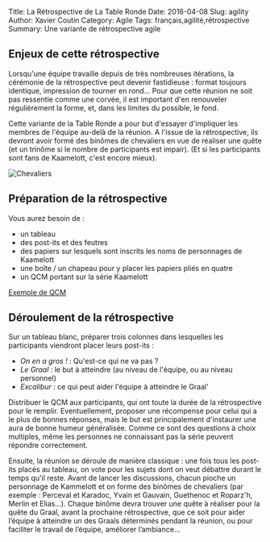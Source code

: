 Title: La Rétrospective de La Table Ronde
Date: 2016-04-08
Slug: agility
Author: Xavier Coutin
Category: Agile
Tags: français,agilité,rétrospective
Summary: Une variante de rétrospective agile

## Enjeux de cette rétrospective

Lorsqu'une équipe travaille depuis de très nombreuses itérations, la cérémonie de la rétrospective peut devenir fastidieuse :
format toujours identique, impression de tourner en rond...
Pour que cette réunion ne soit pas ressentie comme une corvée, il est important d'en renouveler régulièrement la forme, et, dans les limites du possible, le fond.

Cette variante de la Table Ronde a pour but d'essayer d'impliquer les membres de l'équipe au-delà de la réunion. A l'issue de la rétrospective, ils devront avoir formé des binômes de chevaliers en vue de réaliser une quête (et un trinôme si le nombre de participants est impair).
(Et si les participants sont fans de Kaamelott, c'est encore mieux).

![Chevaliers](images/agility/kaamelott.png)

## Préparation de la rétrospective

Vous aurez besoin de :
*	un tableau
*	des post-its et des feutres
*	des papiers sur lesquels sont inscrits les noms de personnages de Kaamelott
*	une boîte / un chapeau pour y placer les papiers pliés en quatre
*	un QCM portant sur la série Kaamelott

[Exemple de QCM](resources/agility/QuizKaamelott.pdf)

## Déroulement de la rétrospective

Sur un tableau blanc, préparer trois colonnes dans lesquelles les participants viendront placer leurs post-its :
+	*On en a gros !* : Qu'est-ce qui ne va pas ?
+	*Le Graal* : le but à atteindre (au niveau de l'équipe, ou au niveau personnel)
+	*Excalibur* : ce qui peut aider l'équipe à atteindre le Graal'

Distribuer le QCM aux participants, qui ont toute la durée de la rétrospective pour le remplir. Eventuellement, proposer une récompense pour celui qui a le plus de bonnes réponses, mais le but est principalement d'instaurer une aura de bonne humeur généralisée. Comme ce sont des questions à choix multiples, même les personnes ne connaissant pas la série peuvent répondre correctement.

Ensuite, la réunion se déroule de manière classique : une fois tous les post-its placés au tableau, on vote pour les sujets dont on veut débattre durant le temps qu'il reste. Avant de lancer les discussions, chacun pioche un personnage de Kammelott et on forme des binômes de chevaliers (par exemple : Perceval et Karadoc, Yvain et Gauvain, Guethenoc et Roparz'h, Merlin et Elias...).
Chaque binôme devra trouver une quête à réaliser pour la quête du Graal, avant la prochaine rétrospective, que ce soit pour aider l’équipe à atteindre un des Graals déterminés pendant la réunion, ou pour faciliter le travail de l’équipe, améliorer l’ambiance...


